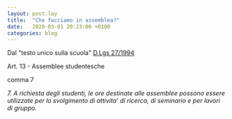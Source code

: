 ```yaml
---
layout: post.lay
title:  "Che facciamo in assemblea?"
date:   2020-03-01 20:23:00 +0100
categories: blog
---
```


Dal "testo unico sulla scuola" [D.Lgs 27/1994]( https://www.normattiva.it/uri-res/N2Ls?urn:nir:stato:decreto.legislativo:1994-04-16;297!vig=)

Art. 13 - Assemblee studentesche

comma 7

 *7. A richiesta degli studenti, le ore destinate alle assemblee possono essere utilizzate per lo svolgimento di attivita' di ricerca, di seminario e per lavori di gruppo.*
 
 
 
